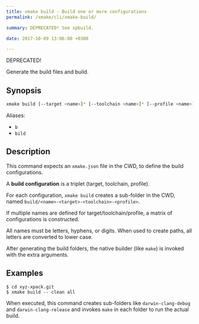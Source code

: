 ```yaml
---
title: xmake build - Build one or more configurations
permalink: /xmake/cli/xmake-build/

summary: DEPRECATED! See xpbuild.

date: 2017-10-09 13:06:00 +0300

---
```


DEPRECATED!

Generate the build files and build.

## Synopsis

```sh
xmake build [--target <name>]* [--toolchain <name>]* [--profile <name>]* [-- <args>]
```

Aliases:

- `b`
- `bild`

## Description

This command expects an `xmake.json` file in the CWD, to define the
build configurations.

A **build configuration** is a triplet (target, toolchain, profile).

For each configuration, `xmake build` creates a sub-folder in the CWD,
named `build/<name>-<target>-<toolchain>-<profile>`.

If multiple names are defined for target/toolchain/profile, a
matrix of configurations is constructed.

All names must be letters, hyphens, or digits. When used to
create paths, all letters are converted to lower case.

After generating the build folders, the native builder (like `make`)
is invoked with the extra arguments.

## Examples

```console
$ cd xyz-xpack.git
$ xmake build -- clean all
```

When executed, this command creates sub-folders like `darwin-clang-debug` and
`darwin-clang-release` and invokes `make` in each folder
to run the actual build.
